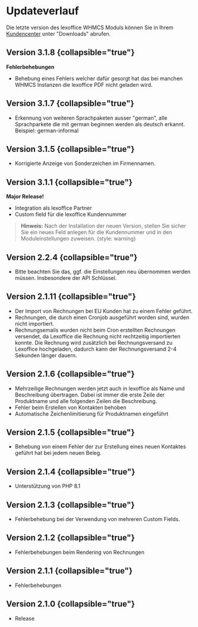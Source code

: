 # Updateverlauf

Die letzte version des lexoffice WHMCS Moduls können Sie in Ihrem [Kundencenter](https://portal.becker-software.de)
unter "Downloads" abrufen.

## Version 3.1.8 {collapsible="true"}

**Fehlerbehebungen**

- Behebung eines Fehlers welcher dafür gesorgt hat das bei manchen WHMCS Instanzen die lexoffice PDF nicht geladen wird.

## Version 3.1.7 {collapsible="true"}

- Erkennung von weiteren Sprachpaketen ausser "german", alle Sprachparkete die mit german beginnen werden als deutsch
  erkannt. Beispiel: german-informal

## Version 3.1.5 {collapsible="true"}

- Korrigierte Anzeige von Sonderzeichen im Firmennamen.

## Version 3.1.1 {collapsible="true"}

**Major Release!**

- Integration als lexoffice Partner
- Custom field für die lexoffice Kundennummer

> **Hinweis:** Nach der Installation der neuen Version, stellen Sie sicher Sie ein neues Feld anlegen für die
> Kundennummer und in den Moduleinstellungen zuweisen.
> {style: warning}

## Version 2.2.4 {collapsible="true"}

- Bitte beachten Sie das, ggf. die Einstellungen neu übernommen werden müssen. Insbesondere der API Schlüssel.

## Version 2.1.11 {collapsible="true"}

- Der Import von Rechnungen bei EU Kunden hat zu einem Fehler geführt.
- Rechnungen, die durch einen Cronjob ausgeführt worden sind, wurden nicht importiert.
- Rechnungsemails wurden nicht beim Cron erstellten Rechnungen versendet, da Lexoffice die Rechnung nicht rechtzeitig
  importierten konnte. Die Rechnung wird zusätzlich bei
  Rechnungsversand zu Lexoffice hochgeladen, dadurch kann der Rechnungsversand 2-4 Sekunden länger dauern.

## Version 2.1.6 {collapsible="true"}

- Mehrzeilige Rechnungen werden jetzt auch in lexoffice als Name und Beschreibung übertragen. Dabei ist
  immer die erste Zeile der Produktname und alle folgenden Zeilen die Beschreibung.
- Fehler beim Erstellen von Kontakten behoben
- Automatische Zeichenlimitierung für Produktnamen eingeführt

## Version 2.1.5 {collapsible="true"}

- Behebung von einem Fehler der zur Erstellung eines neuen Kontaktes geführt hat bei jedem neuen Beleg.

## Version 2.1.4 {collapsible="true"}

- Unterstützung von PHP 8.1

## Version 2.1.3 {collapsible="true"}

- Fehlerbehebung bei der Verwendung von mehreren Custom Fields.

## Version 2.1.2 {collapsible="true"}

- Fehlerbehebungen beim Rendering von Rechnungen

## Version 2.1.1 {collapsible="true"}

- Fehlerbehebungen

## Version 2.1.0 {collapsible="true"}

- Release